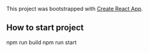 This project was bootstrapped with [Create React App](https://github.com/facebook/create-react-app).

## How to start project
npm run build
npm run start
